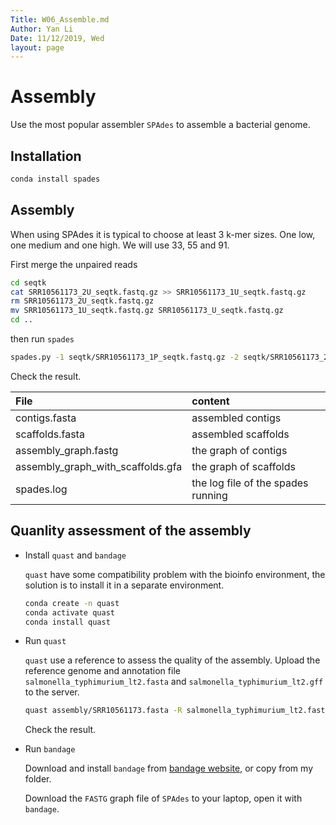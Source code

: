 ```yaml
---
Title: W06_Assemble.md
Author: Yan Li
Date: 11/12/2019, Wed
layout: page
---
```


# Assembly

Use the most popular assembler `SPAdes` to assemble a bacterial genome.

## Installation

```sh
conda install spades
```

## Assembly

When using SPAdes it is typical to choose at least 3 k-mer sizes. One low, one medium and one high. We will use 33, 55 and 91.

First merge the unpaired reads

```sh
cd seqtk
cat SRR10561173_2U_seqtk.fastq.gz >> SRR10561173_1U_seqtk.fastq.gz
rm SRR10561173_2U_seqtk.fastq.gz
mv SRR10561173_1U_seqtk.fastq.gz SRR10561173_U_seqtk.fastq.gz
cd ..
```

then run `spades`

```sh
spades.py -1 seqtk/SRR10561173_1P_seqtk.fastq.gz -2 seqtk/SRR10561173_2P_seqtk.fastq.gz -s seqtk/SRR10561173_U_seqtk.fastq.gz -k 33,55,91 -o assembly
```

Check the result.

| File | content |
|:-----|:--------|
| contigs.fasta | assembled contigs |
| scaffolds.fasta | assembled scaffolds |
| assembly_graph.fastg | the graph of contigs |
| assembly_graph_with_scaffolds.gfa | the graph of scaffolds |
| spades.log | the log file of the spades running |

## Quanlity assessment of the assembly

- Install `quast` and `bandage`

    `quast` have some compatibility problem with the bioinfo environment, the solution is to install it in a separate environment.

    ```sh
    conda create -n quast
    conda activate quast
    conda install quast
    ```

- Run `quast`

    `quast` use a reference to assess the quality of the assembly. Upload the reference genome and annotation file `salmonella_typhimurium_lt2.fasta` and `salmonella_typhimurium_lt2.gff` to the server.

    ```sh
    quast assembly/SRR10561173.fasta -R salmonella_typhimurium_lt2.fasta -G salmonella_typhimurium_lt2.gff -o quast/
    ```

    Check the result.

- Run `bandage`

    Download and install `bandage` from [bandage website](https://rrwick.github.io/Bandage/), or copy from my folder.

    Download the `FASTG` graph file of `SPAdes` to your laptop, open it with `bandage`. 

